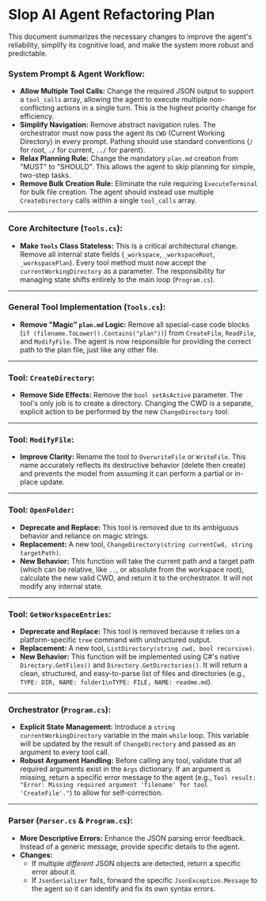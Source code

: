 # Slop AI Agent Refactoring Plan

This document summarizes the necessary changes to improve the agent's reliability, simplify its cognitive load, and make the system more robust and predictable.

### **System Prompt & Agent Workflow:**
- **Allow Multiple Tool Calls:** Change the required JSON output to support a `tool_calls` array, allowing the agent to execute multiple non-conflicting actions in a single turn. This is the highest priority change for efficiency.
- **Simplify Navigation:** Remove abstract navigation rules. The orchestrator must now pass the agent its `CWD` (Current Working Directory) in every prompt. Pathing should use standard conventions (`/` for root, `./` for current, `../` for parent).
- **Relax Planning Rule:** Change the mandatory `plan.md` creation from "MUST" to "SHOULD". This allows the agent to skip planning for simple, two-step tasks.
- **Remove Bulk Creation Rule:** Eliminate the rule requiring `ExecuteTerminal` for bulk file creation. The agent should instead use multiple `CreateDirectory` calls within a single `tool_calls` array.
---
### **Core Architecture (`Tools.cs`):**
- **Make `Tools` Class Stateless:** This is a critical architectural change. Remove all internal state fields (`_workspace`, `_workspaceRoot`, `_workspacePlan`). Every tool method must now accept the `currentWorkingDirectory` as a parameter. The responsibility for managing state shifts entirely to the main loop (`Program.cs`).
---
### **General Tool Implementation (`Tools.cs`):**
- **Remove "Magic" `plan.md` Logic:** Remove all special-case code blocks (`if (filename.ToLower().Contains("plan"))`) from `CreateFile`, `ReadFile`, and `ModifyFile`. The agent is now responsible for providing the correct path to the plan file, just like any other file.
---
### **Tool: `CreateDirectory`:**
- **Remove Side Effects:** Remove the `bool setAsActive` parameter. The tool's only job is to create a directory. Changing the CWD is a separate, explicit action to be performed by the new `ChangeDirectory` tool.
---
### **Tool: `ModifyFile`:**
- **Improve Clarity:** Rename the tool to `OverwriteFile` or `WriteFile`. This name accurately reflects its destructive behavior (delete then create) and prevents the model from assuming it can perform a partial or in-place update.
---
### **Tool: `OpenFolder`:**
- **Deprecate and Replace:** This tool is removed due to its ambiguous behavior and reliance on magic strings.
- **Replacement:** A new tool, `ChangeDirectory(string currentCwd, string targetPath)`.
- **New Behavior:** This function will take the current path and a target path (which can be relative, like `..`, or absolute from the workspace root), calculate the new valid CWD, and return it to the orchestrator. It will not modify any internal state.
---
### **Tool: `GetWorkspaceEntries`:**
- **Deprecate and Replace:** This tool is removed because it relies on a platform-specific `tree` command with unstructured output.
- **Replacement:** A new tool, `ListDirectory(string cwd, bool recursive)`.
- **New Behavior:** This function will be implemented using C#'s native `Directory.GetFiles()` and `Directory.GetDirectories()`. It will return a clean, structured, and easy-to-parse list of files and directories (e.g., `TYPE: DIR, NAME: folder1\nTYPE: FILE, NAME: readme.md`).
---
### **Orchestrator (`Program.cs`):**
- **Explicit State Management:** Introduce a `string currentWorkingDirectory` variable in the main `while` loop. This variable will be updated by the result of `ChangeDirectory` and passed as an argument to every tool call.
- **Robust Argument Handling:** Before calling any tool, validate that all required arguments exist in the `Args` dictionary. If an argument is missing, return a specific error message to the agent (e.g., `Tool result: "Error: Missing required argument 'filename' for tool 'CreateFile'."`) to allow for self-correction.
---
### **Parser (`Parser.cs` & `Program.cs`):**
- **More Descriptive Errors:** Enhance the JSON parsing error feedback. Instead of a generic message, provide specific details to the agent.
- **Changes:**
    - If multiple *different* JSON objects are detected, return a specific error about it.
    - If `JsonSerializer` fails, forward the specific `JsonException.Message` to the agent so it can identify and fix its own syntax errors.